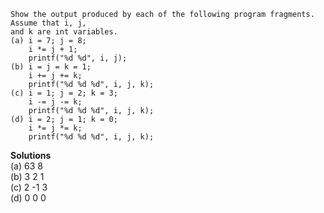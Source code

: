 ```
Show the output produced by each of the following program fragments. Assume that i, j,
and k are int variables.
(a) i = 7; j = 8;
    i *= j + 1;
    printf("%d %d", i, j);
(b) i = j = k = 1;
    i += j += k;
    printf("%d %d %d", i, j, k);
(c) i = 1; j = 2; k = 3;
    i -= j -= k;
    printf("%d %d %d", i, j, k);
(d) i = 2; j = 1; k = 0;
    i *= j *= k;
    printf("%d %d %d", i, j, k);
```

**Solutions**  
(a) 63 8  
(b) 3 2 1  
(c) 2 -1 3  
(d) 0 0 0  